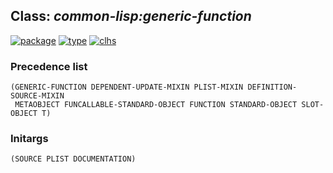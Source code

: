 ## Class: ***common-lisp:generic-function***
[![package](https://img.shields.io/badge/Package-COMMON--LISP-5f9ea0.svg?style=social&colorA=999999)](../) [![type](https://img.shields.io/badge/Type-Class-5f9ea0.svg?style=social&colorA=999999)](../#class) [![clhs](https://img.shields.io/badge/CLHS-GENERIC--FUNCTION-5f9ea0.svg?style=social&colorA=999999)](http://www.lispworks.com/documentation/HyperSpec/Body/t_generi.htm) 
### Precedence list
```
(GENERIC-FUNCTION DEPENDENT-UPDATE-MIXIN PLIST-MIXIN DEFINITION-SOURCE-MIXIN
 METAOBJECT FUNCALLABLE-STANDARD-OBJECT FUNCTION STANDARD-OBJECT SLOT-OBJECT T)
```
### Initargs
```
(SOURCE PLIST DOCUMENTATION)
```

